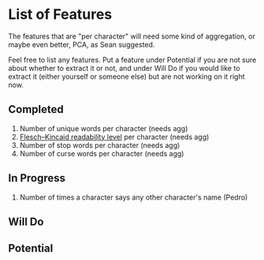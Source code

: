 # List of Features

The features that are "per character" will need some kind of aggregation, or maybe even better, PCA, as Sean suggested.

Feel free to list any features. Put a feature under Potential if you are not sure about whether to extract it or not, and under Will Do if you would like to extract it (either yourself or someone else) but are not working on it right now.

## Completed

1. Number of unique words per character (needs agg)
2. [Flesch–Kincaid readability level](https://en.wikipedia.org/wiki/Flesch–Kincaid_readability_tests#Flesch_reading_ease) per character (needs agg)
3. Number of stop words per character (needs agg)
4. Number of curse words per character (needs agg)

## In Progress

1. Number of times a character says any other character's name (Pedro)

## Will Do



## Potential

